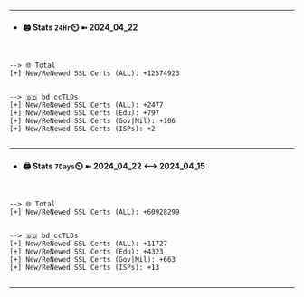 

---
- #### 🖨️ **Stats** `24Hr`⏲️ ➼ 2024_04_22
```console


--> 🌐 Total
[+] New/ReNewed SSL Certs (ALL): +12574923


--> 🇧🇩 bd_ccTLDs
[+] New/ReNewed SSL Certs (ALL): +2477
[+] New/ReNewed SSL Certs (Edu): +797
[+] New/ReNewed SSL Certs (Gov|Mil): +106
[+] New/ReNewed SSL Certs (ISPs): +2


```

---
- #### 🖨️ **Stats** `7Days`⏲️ ➼ 2024_04_22 <--> 2024_04_15
```console


--> 🌐 Total
[+] New/ReNewed SSL Certs (ALL): +60928299


--> 🇧🇩 bd_ccTLDs
[+] New/ReNewed SSL Certs (ALL): +11727
[+] New/ReNewed SSL Certs (Edu): +4323
[+] New/ReNewed SSL Certs (Gov|Mil): +663
[+] New/ReNewed SSL Certs (ISPs): +13


```

---

